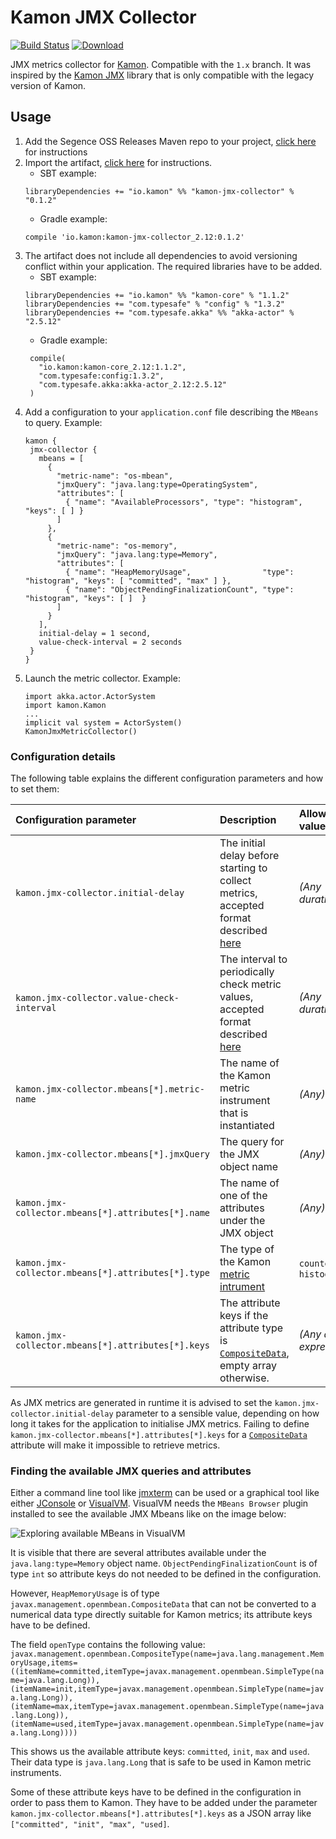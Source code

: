 Kamon JMX Collector
===================

[![Build Status](https://travis-ci.org/Segence/kamon-jmx-collector.svg?branch=master)](https://travis-ci.org/Segence/kamon-jmx-collector)
[ ![Download](https://api.bintray.com/packages/segence/maven-oss-releases/kamon-jmx-collector/images/download.svg) ](https://bintray.com/segence/maven-oss-releases/kamon-jmx-collector/_latestVersion)

JMX metrics collector for [Kamon](http://kamon.io).
Compatible with the `1.x` branch.
It was inspired by the [Kamon JMX](https://github.com/kamon-io/kamon-jmx) library that is only compatible with the legacy version of Kamon.

Usage
-----

1. Add the Segence OSS Releases Maven repo to your project, [click here](https://bintray.com/segence/maven-oss-releases/jmx-collector) for instructions
2. Import the artifact, [click here](https://bintray.com/segence/maven-oss-releases/jmx-collector) for instructions.
    - SBT example:
    ```$scala
    libraryDependencies += "io.kamon" %% "kamon-jmx-collector" % "0.1.2"
    ```
    - Gradle example:
    ```$groovy
    compile 'io.kamon:kamon-jmx-collector_2.12:0.1.2'
    ```
3. The artifact does not include all dependencies to avoid versioning conflict within your application.
   The required libraries have to be added.
     - SBT example:
     ```$scala
     libraryDependencies += "io.kamon" %% "kamon-core" % "1.1.2"
     libraryDependencies += "com.typesafe" % "config" % "1.3.2"
     libraryDependencies += "com.typesafe.akka" %% "akka-actor" % "2.5.12"
     ```
     - Gradle example:
     ```$groovy
      compile(
        "io.kamon:kamon-core_2.12:1.1.2",
        "com.typesafe:config:1.3.2",
        "com.typesafe.akka:akka-actor_2.12:2.5.12"
      )
     ```
 4. Add a configuration to your `application.conf` file describing the `MBeans` to query. Example:
     ```$json
    kamon {
      jmx-collector {
        mbeans = [
          {
            "metric-name": "os-mbean",
            "jmxQuery": "java.lang:type=OperatingSystem",
            "attributes": [
              { "name": "AvailableProcessors", "type": "histogram", "keys": [ ] }
            ]
          },
          {
            "metric-name": "os-memory",
            "jmxQuery": "java.lang:type=Memory",
            "attributes": [
              { "name": "HeapMemoryUsage",                "type": "histogram", "keys": [ "committed", "max" ] },
              { "name": "ObjectPendingFinalizationCount", "type": "histogram", "keys": [ ]  }
            ]
          }
        ],
        initial-delay = 1 second,
        value-check-interval = 2 seconds
      }
    }
     ```
 5. Launch the metric collector. Example:
    ```$scala
    import akka.actor.ActorSystem
    import kamon.Kamon
    ...
    implicit val system = ActorSystem()
    KamonJmxMetricCollector()
    ```

### Configuration details

The following table explains the different configuration parameters and how to set them:

| **Configuration parameter**                        | **Description**                                                                                                                                                                | **Allowed values**       | **Example value**        |
|:---------------------------------------------------|:-------------------------------------------------------------------------------------------------------------------------------------------------------------------------------|:-------------------------|:-------------------------|
| `kamon.jmx-collector.initial-delay`                | The initial delay before starting to collect metrics, accepted format described [here](https://github.com/lightbend/config/blob/master/HOCON.md#duration-format)               | *(Any duration)*         | `5 seconds`              |
| `kamon.jmx-collector.value-check-interval`         | The interval to periodically check metric values, accepted format described [here](https://github.com/lightbend/config/blob/master/HOCON.md#duration-format)                   | *(Any duration)*         | `1 minute`               |
| `kamon.jmx-collector.mbeans[*].metric-name`        | The name of the Kamon metric instrument that is instantiated                                                                                                                   | *(Any)*                  | `memory-consumption`     |
| `kamon.jmx-collector.mbeans[*].jmxQuery`           | The query for the JMX object name                                                                                                                                              | *(Any)*                  | `java.lang:type=Memory`  |
| `kamon.jmx-collector.mbeans[*].attributes[*].name` | The name of one of the attributes under the JMX object                                                                                                                         | *(Any)*                  | `HeapMemoryUsage`        |
| `kamon.jmx-collector.mbeans[*].attributes[*].type` | The type of the Kamon [metric intrument](http://kamon.io/documentation/1.x/core/advanced/metric-instruments/)                                                                  | `counter`, `histogram`   | `histogram`              |
| `kamon.jmx-collector.mbeans[*].attributes[*].keys` | The attribute keys if the attribute type is [`CompositeData`](https://docs.oracle.com/javase/8/docs/api/javax/management/openmbean/CompositeData.html), empty array otherwise. | *(Any array expression)* | `[ "committed", "max" ]` |

As JMX metrics are generated in runtime it is advised to set the `kamon.jmx-collector.initial-delay` parameter to a sensible value, depending on how long it takes for the application to initialise JMX metrics.
Failing to define `kamon.jmx-collector.mbeans[*].attributes[*].keys` for a [`CompositeData`](https://docs.oracle.com/javase/8/docs/api/javax/management/openmbean/CompositeData.html) attribute will make it impossible to retrieve metrics.

### Finding the available JMX queries and attributes

Either a command line tool like [jmxterm](https://github.com/jiaqi/jmxterm) can be used or a graphical tool like either [JConsole](https://docs.oracle.com/javase/8/docs/technotes/guides/management/jconsole.html) or [VisualVM](https://visualvm.github.io/).
VisualVM needs the `MBeans Browser` plugin installed to see the available JMX Mbeans like on the image below:

![Exploring available MBeans in VisualVM][exploring-mbeans]

It is visible that there are several attributes available under the `java.lang:type=Memory` object name.
`ObjectPendingFinalizationCount` is of type `int` so attribute keys do not needed to be defined in the configuration.

However, `HeapMemoryUsage` is of type `javax.management.openmbean.CompositeData` that can not be converted to a numerical data type directly suitable for Kamon metrics; its attribute keys have to be defined.

The field `openType` contains the following value: `javax.management.openmbean.CompositeType(name=java.lang.management.MemoryUsage,items=((itemName=committed,itemType=javax.management.openmbean.SimpleType(name=java.lang.Long)),(itemName=init,itemType=javax.management.openmbean.SimpleType(name=java.lang.Long)),(itemName=max,itemType=javax.management.openmbean.SimpleType(name=java.lang.Long)),(itemName=used,itemType=javax.management.openmbean.SimpleType(name=java.lang.Long))))`

This shows us the available attribute keys: `committed`, `init`, `max` and `used`. Their data type is `java.lang.Long` that is safe to be used in Kamon metric instruments.

Some of these attribute keys have to be defined in the configuration in order to pass them to Kamon.
They have to be added under the parameter `kamon.jmx-collector.mbeans[*].attributes[*].keys` as a JSON array like `["committed", "init", "max", "used]`.

[exploring-mbeans]: https://github.com/Segence/kamon-jmx-collector/exploring-mbeans.png "Exploring available MBeans in VisualVM"
